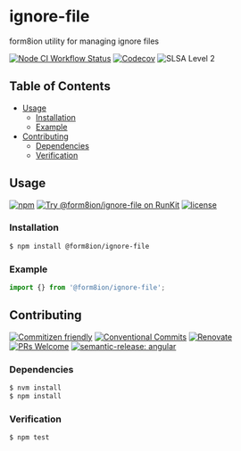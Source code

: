 # ignore-file

form8ion utility for managing ignore files

<!--status-badges start -->

[![Node CI Workflow Status][github-actions-ci-badge]][github-actions-ci-link]
[![Codecov][coverage-badge]][coverage-link]
![SLSA Level 2][slsa-badge]

<!--status-badges end -->

## Table of Contents

* [Usage](#usage)
  * [Installation](#installation)
  * [Example](#example)
* [Contributing](#contributing)
  * [Dependencies](#dependencies)
  * [Verification](#verification)

## Usage

<!--consumer-badges start -->

[![npm][npm-badge]][npm-link]
[![Try @form8ion/ignore-file on RunKit][runkit-badge]][runkit-link]
[![license][license-badge]][license-link]

<!--consumer-badges end -->

### Installation

```sh
$ npm install @form8ion/ignore-file
```

### Example

```javascript
import {} from '@form8ion/ignore-file';
```

## Contributing

<!--contribution-badges start -->

[![Commitizen friendly][commitizen-badge]][commitizen-link]
[![Conventional Commits][commit-convention-badge]][commit-convention-link]
[![Renovate][renovate-badge]][renovate-link]
[![PRs Welcome][PRs-badge]][PRs-link]
[![semantic-release: angular][semantic-release-badge]][semantic-release-link]

<!--contribution-badges end -->

### Dependencies

```sh
$ nvm install
$ npm install
```

### Verification

```sh
$ npm test
```

[github-actions-ci-link]: https://github.com/form8ion/ignore-file/actions?query=workflow%3A%22Node.js+CI%22+branch%3Amaster

[github-actions-ci-badge]: https://img.shields.io/github/actions/workflow/status/form8ion/ignore-file/node-ci.yml.svg?branch=master&logo=github

[coverage-link]: https://codecov.io/github/form8ion/ignore-file

[coverage-badge]: https://img.shields.io/codecov/c/github/form8ion/ignore-file?logo=codecov

[slsa-badge]: https://slsa.dev/images/gh-badge-level2.svg

[commitizen-link]: http://commitizen.github.io/cz-cli/

[commitizen-badge]: https://img.shields.io/badge/commitizen-friendly-brightgreen.svg

[commit-convention-link]: https://conventionalcommits.org

[commit-convention-badge]: https://img.shields.io/badge/Conventional%20Commits-1.0.0-yellow.svg

[renovate-link]: https://renovatebot.com

[renovate-badge]: https://img.shields.io/badge/renovate-enabled-brightgreen.svg?logo=renovatebot

[PRs-link]: https://makeapullrequest.com

[PRs-badge]: https://img.shields.io/badge/PRs-welcome-brightgreen.svg

[semantic-release-link]: https://github.com/semantic-release/semantic-release

[semantic-release-badge]: https://img.shields.io/badge/semantic--release-angular-e10079?logo=semantic-release

[npm-link]: https://www.npmjs.com/package/@form8ion/ignore-file

[npm-badge]: https://img.shields.io/npm/v/@form8ion/ignore-file?logo=npm

[runkit-link]: https://npm.runkit.com/@form8ion/ignore-file

[runkit-badge]: https://badge.runkitcdn.com/@form8ion/ignore-file.svg

[license-link]: LICENSE

[license-badge]: https://img.shields.io/github/license/form8ion/ignore-file.svg?logo=opensourceinitiative
